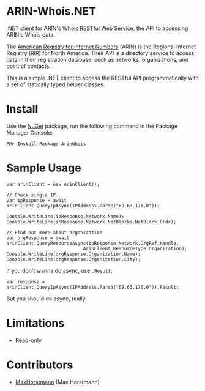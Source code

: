 ARIN-Whois.NET
==============

.NET client for ARIN's [Whois RESTful Web Service](https://www.arin.net/resources/whoisrws/index.html), the API to accessing ARIN's Whois data.


The [American Registry for Internet Numbers](https://www.arin.net/) (ARIN) is the Regional Internet Registry (RIR) for North America. Their API is a directory service to access data in their registration database, such as networks, organizations, and point of contacts.

This is a simple .NET client to access the RESTful API programmatically with a set of statically typed helper classes.

Install
============

Use the [NuGet](https://www.nuget.org/packages/ArinWhois) package, run the following command in the Package Manager Console:

    PM> Install-Package ArinWhois



Sample Usage
============

    var arinClient = new ArinClient();
    
    // Check single IP
    var ipResponse = await arinClient.QueryIpAsync(IPAddress.Parse("69.63.176.0"));
    
    Console.WriteLine(ipResponse.Network.Name);
    Console.WriteLine(ipResponse.Network.NetBlocks.NetBlock.Cidr);
    
    // Find out more about organization
    var orgResponse = await arinClient.QueryResourceAsync(ipResponse.Network.OrgRef.Handle, 
								ArinClient.ResourceType.Organization);
    Console.WriteLine(orgResponse.Organization.Name);
    Console.WriteLine(orgResponse.Organization.City);
	

If you don't wanna do async, use `.Result`: 

    var response = arinClient.QueryIpAsync(IPAddress.Parse("69.63.176.0")).Result;
    
But you should do async, really.


Limitations
===========
* Read-only



Contributors
============
* [MaxHorstmann](https://github.com/MaxHorstmann) (Max Horstmann)



